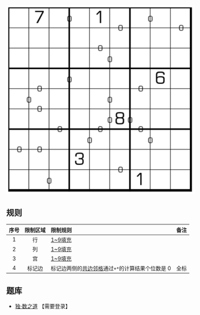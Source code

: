 ![](../../../../../images/sudoku/归零数独.png)

## 规则
| 序号 | 限制区域 | 限制规则 | 备注 |
| :---: | :---: | :--- | :---: |
| 1 | 行 | [1~9填充] | |
| 2 | 列 | [1~9填充] | |
| 3 | 宫 | [1~9填充] | |
| 4 | 标记边 | 标记边两侧的[共边邻格]通过`+*`的计算结果个位数是 0 | 全标 |

## 题库
- [独·数之道](http://www.sudokufans.org.cn/lx/game.index.php?type=gl) 【需要登录】

[1~9填充]: ../../../../../../rules.md#1~9填充
[共边邻格]: ../../../../../../rules.md#共边邻格